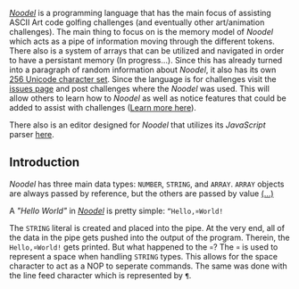 <script src="https://code.jquery.com/jquery-3.1.1.min.js" integrity="sha256-hVVnYaiADRTO2PzUGmuLJr8BLUSjGIZsDYGmIJLv2b8=" crossorigin="anonymous"></script>

<script src="src/js/pipe.js"></script>
<script src="src/js/token.js"></script>
<script src="src/js/path.js"></script>
<script src="src/js/characters.js"></script>
<script src="src/js/types.js"></script>
<script src="src/noodel.js"></script>

<link rel="stylesheet" type="text/css" href="docs.css">
<script type="text/javascript" src="docs.js"></script>


[_Noodel_](https://tkellehe.github.io/noodel) is a programming language that has the main focus of assisting ASCII Art code golfing challenges (and eventually other art/animation challenges). The main thing to focus on is the memory model of _Noodel_ which acts as a pipe of information moving through the different tokens. There also is a system of arrays that can be utilized and navigated in order to have a persistant memory (In progress...). Since this has already turned into a paragraph of random information about _Noodel_, it also has its own [256 Unicode character set](docs/code_page.md). Since the language is for challenges visit the [issues page](https://github.com/tkellehe/noodel/issues) and post challenges where the _Noodel_ was used. This will allow others to learn how to _Noodel_ as well as notice features that could be added to assist with challenges ([Learn more here](docs/posting_challenges.md)).

There also is an editor designed for _Noodel_ that utilizes its _JavaScript_ parser [here](https://tkellehe.github.io/noodel/editor.html).


<div class="noodel-exec" code="“¤noodel¤ḷçẹḍ/8" input="" run show></div>

## Introduction

_Noodel_ has three main data types: `NUMBER`, `STRING`, and `ARRAY`. `ARRAY` objects are always passed by reference, but the others are passed by value [(...)](docs/intro.md)

A _"Hello World"_ in [_Noodel_](https://tkellehe.github.io/noodel#introduction) is pretty simple: `“Hello,¤World!`

<div class="noodel-exec" code="“Hello,¤World!" input=""></div>

The `STRING` literal is created and placed into the pipe. At the very end, all of the data in the pipe gets pushed into the output of the program. Therein, the `Hello,¤World!` gets printed. But what happened to the `¤`? The `¤` is used to represent a space when handling `STRING` types. This allows for the space character to act as a NOP to seperate commands. The same was done with the line feed character which is represented by `¶`.
